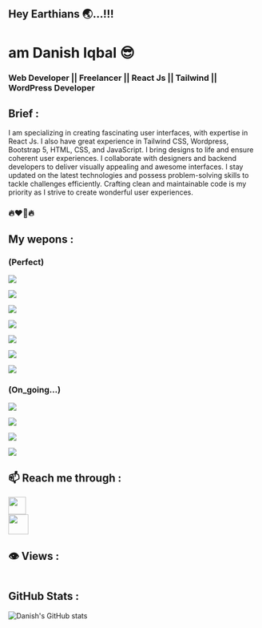 ## Hey Earthians 🌏...!!!

# am Danish Iqbal 😎

### Web Developer || Freelancer || React Js || Tailwind || WordPress Developer

## Brief :

I am specializing in creating fascinating user interfaces, with expertise in React Js. I also have great experience in Tailwind CSS, Wordpress, Bootstrap 5, HTML, CSS, and JavaScript. I bring designs to life and ensure coherent user experiences. I collaborate with designers and backend developers to deliver visually appealing and awesome interfaces. I stay updated on the latest technologies and possess problem-solving skills to tackle challenges efficiently. Crafting clean and maintainable code is my priority as I strive to create wonderful user experiences.

### 🔥❤️‍🔥🔥

## My wepons :

### (Perfect)

<div>
  <a href=""><img src="https://www.vectorlogo.zone/logos/reactjs/reactjs-icon.svg" /></a>

  <a href=""><img src="https://www.vectorlogo.zone/logos/tailwindcss/tailwindcss-icon.svg" /></a>

  <a href=""><img src="https://www.vectorlogo.zone/logos/wordpress/wordpress-icon.svg" /></a>

  <a href=""><img src="https://www.vectorlogo.zone/logos/getbootstrap/getbootstrap-icon.svg" /></a>

  <a href=""><img src="https://www.vectorlogo.zone/logos/javascript/javascript-icon.svg" /></a>

  <a href=""><img src="https://www.vectorlogo.zone/logos/w3_html5/w3_html5-icon.svg" /></a>

  <a href=""><img src="https://www.vectorlogo.zone/logos/w3_css/w3_css-icon.svg" /></a>

</div>

### (On_going...)

<div>
  <a href=""><img src="https://www.vectorlogo.zone/logos/mongodb/mongodb-icon.svg" /></a>

<a href=""><img src="https://www.vectorlogo.zone/logos/expressjs/expressjs-icon.svg" /></a>

<a href=""><img src="https://www.vectorlogo.zone/logos/reactjs/reactjs-icon.svg" /></a>

<a href=""><img src="https://www.vectorlogo.zone/logos/nodejs/nodejs-icon.svg" /></a>

</div>

## 📫 Reach me through :

  <div>
    <a href="https://www.linkedin.com/in/danish-iqbal-30143925a">
    <img src="https://www.vectorlogo.zone/logos/linkedin/linkedin-icon.svg" width="35" height="35"/>
  </a>
  </div>
  <div>
    <a href="mailto:diqbal885@gmail.com">
    <img src="https://www.vectorlogo.zone/logos/gmail/gmail-icon.svg" width="40" height="40"/>
  </a>
  </div>
  


## 👁️ Views :

<img src="https://komarev.com/ghpvc/?username=danish-i-11&style=flat-square&color=green" alt=""/>

## GitHub Stats :

![Danish's GitHub stats](https://github-readme-stats.vercel.app/api?username=danish-i-11&show_icons=true&theme=radical)
